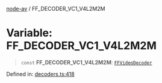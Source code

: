 [node-av](../globals.md) / FF\_DECODER\_VC1\_V4L2M2M

# Variable: FF\_DECODER\_VC1\_V4L2M2M

> `const` **FF\_DECODER\_VC1\_V4L2M2M**: [`FFVideoDecoder`](../type-aliases/FFVideoDecoder.md)

Defined in: [decoders.ts:418](https://github.com/seydx/av/blob/f8631fc881b394300b1479f511d55cf1c370a87f/src/constants/decoders.ts#L418)
